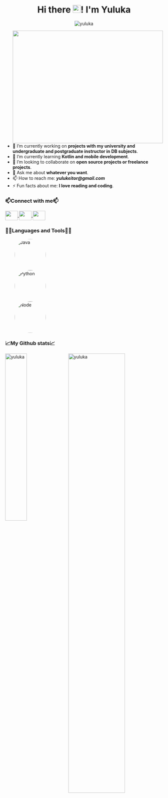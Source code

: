 <link href="https://cdn.jsdelivr.net/npm/bootstrap@5.3.3/dist/css/bootstrap.min.css" rel="stylesheet" integrity="sha384-QWTKZyjpPEjISv5WaRU9OFeRpok6YctnYmDr5pNlyT2bRjXh0JMhjY6hW+ALEwIH" crossorigin="anonymous">
<script src="https://cdn.jsdelivr.net/npm/bootstrap@5.3.3/dist/js/bootstrap.bundle.min.js" integrity="sha384-YvpcrYf0tY3lHB60NNkmXc5s9fDVZLESaAA55NDzOxhy9GkcIdslK1eN7N6jIeHz" crossorigin="anonymous"></script>
  
<h1 align="center"> Hi there <img src="https://media.giphy.com/media/hvRJCLFzcasrR4ia7z/giphy.gif" width="25px">! I'm Yuluka </h1>

<p align="center"> <img src="https://komarev.com/ghpvc/?username=cuatrosr&label=Profile%20views&color=0e75b6&style=flat" alt="yuluka"> </p>
<img align="right" width="480px" height="360px" src="https://media.giphy.com/media/v1.Y2lkPTc5MGI3NjExMG5rbDR3bWZkeW40ZjUyYjdqejJ0dHJvZXFobHNtaHI0d3Izamo2ciZlcD12MV9pbnRlcm5hbF9naWZfYnlfaWQmY3Q9Zw/yYSSBtDgbbRzq/giphy.gif">

- 🔭 I’m currently working on **projects with my university and undergraduate and postgraduate instructor in DB subjects**.
- 🌱 I’m currently learning **Kotlin and mobile development**.
- 👯 I’m looking to collaborate on **open source projects or freelance projects**.
- 💬 Ask me about **whatever you want**.
- 📫 How to reach me: **_yulukeitor@gmail.com_**
- ⚡ Fun facts about me: **I love reading and coding**.

<h3> 📫Connect with me📫 </h3>
<p>
  <a href="https://api.whatsapp.com/send?phone=3127489843" target="_blank">
    <img align="center" src="https://raw.githubusercontent.com/rahuldkjain/github-profile-readme-generator/master/src/images/icons/Social/whatsapp.svg" height="30" width="40">
  </a>
  
  <a href="mailto:yulukeitor@gmail.com" target="_blank">
    <img align="center" src="https://upload.wikimedia.org/wikipedia/commons/7/7e/Gmail_icon_%282020%29.svg" height="30" width="40">
  </a>

  <a href="https://www.linkedin.com/in/yuluka-gigante-muriel-933a33254/" target="_blank">
    <img align="center" src="https://raw.githubusercontent.com/rahuldkjain/github-profile-readme-generator/master/src/images/icons/Social/linked-in-alt.svg" height="30" width="40">
  </a>
</p>

<h3> 👨‍💻Languages and Tools👨‍💻 </h3>

<div class="container d-flex mt-3 mb-5">
  <div class="row">
    <div class="col" style="padding-inline: 30px;">
      <div style="width: 100px; height: 100px;">
        <img src="https://upload.wikimedia.org/wikipedia/commons/thumb/4/47/Java_Black_icon.svg/1024px-Java_Black_icon.svg.png" alt="Java"  style="border-radius: 50%;width: 100px; height: 100px;">
        <div class="progress mt-2" role="progressbar" aria-label="Default striped example" aria-valuenow="10" aria-valuemin="0" aria-valuemax="100">
          <div class="progress-bar progress-bar-striped" style="width: 80%"></div>
        </div>
      </div>
    </div>
    <div class="col" style="padding-inline: 30px;">
      <div style="width: 100px; height: 100px;">
        <img src="https://upload.wikimedia.org/wikipedia/commons/thumb/c/c3/Python-logo-notext.svg/800px-Python-logo-notext.svg.png" alt="Python"  style="border-radius: 50%;width: 100px; height: 100px;">
        <div class="progress mt-2" role="progressbar" aria-label="Default striped example" aria-valuenow="10" aria-valuemin="0" aria-valuemax="100">
          <div class="progress-bar progress-bar-striped" style="width: 80%"></div>
        </div>
      </div>
    </div>
    <div class="col" style="padding-inline: 30px;">
      <div style="width: 100px; height: 100px;">
        <img src="https://upload.wikimedia.org/wikipedia/commons/thumb/d/d9/Node.js_logo.svg/1920px-Node.js_logo.svg.png" alt="Node"  style="border-radius: 50%;width: 100px; height: 100px;">
        <div class="progress mt-2" role="progressbar" aria-label="Default striped example" aria-valuenow="10" aria-valuemin="0" aria-valuemax="100">
          <div class="progress-bar progress-bar-striped" style="width: 60%"></div>
        </div>
      </div>
    </div>
    
  </div>
</div>


<h3> 📈My Github stats📈 </h3>
<img align="right" src="https://github-readme-stats.vercel.app/api?username=yuluka&show_icons=true&theme=react&include_all_commits=true&locale=en" alt="yuluka" width="60%">

<img src="https://github-readme-stats.vercel.app/api/top-langs?username=yuluka&show_icons=true&theme=react&include_all_commits=true&locale=en&layout=compact" alt="yuluka" width="37%">

